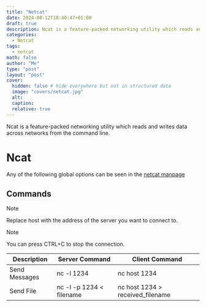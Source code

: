 ```yaml
---
title: "Netcat"
date: 2024-08-12T18:40:47+01:00
draft: true
description: Ncat is a feature-packed networking utility which reads and writes data across networks from the command line.
categories:
  - Netcat
tags:
  - netcat
math: false
author: "Me"
type: "post"
layout: "post"
cover:
  hidden: false # hide everywhere but not in structured data
  image: "covers/netcat.jpg"
  alt: 
  caption: 
  relative: true
---
```


Ncat is a feature-packed networking utility which reads and writes data across
networks from the command line.

<!--more-->

# Ncat

Any of the following global options can be seen in the [netcat manpage](https://manpage.me/?q=nc)

## Commands

> [!NOTE]
> Replace host with the address of the server you want to connect to.

> [!NOTE]
> You can press CTRL+C to stop the connection.

| Description | Server Command | Client Command |
| --------------- | --------------- | --------------- |
| Send Messages | nc -l 1234 | nc host 1234 |
| Send File | nc -l -p 1234 < filename | nc host 1234 > received_filename |


